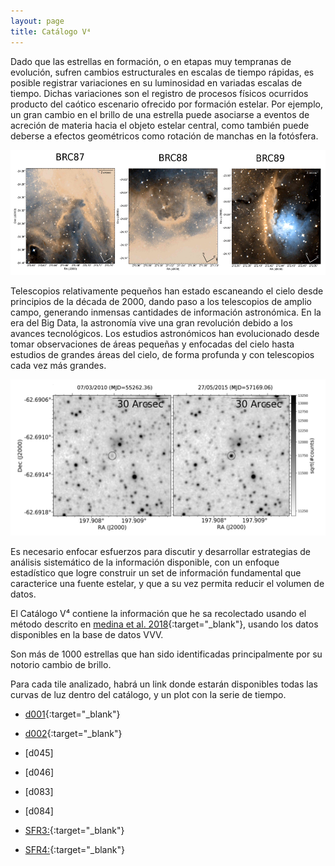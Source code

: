 ```yaml
---
layout: page
title: Catálogo V⁴
---
```


Dado que las estrellas en formación, o en etapas muy tempranas de evolución, sufren cambios estructurales en escalas de tiempo rápidas, es posible registrar variaciones en su luminosidad en variadas escalas de tiempo. Dichas variaciones son el registro de procesos físicos ocurridos producto del caótico escenario ofrecido por formación estelar. Por ejemplo, un gran cambio en el brillo de una estrella puede asociarse a eventos de acreción de materia hacia el objeto estelar central, como también puede deberse a efectos geométricos como rotación de manchas en la fotósfera.

<img src="https://raw.githubusercontent.com/nicomedinap/nicomedinap.github.io/master/imagenes/BRCs.jpg" alt="" style="height:200px; width:550px;"/>

Telescopios relativamente pequeños han estado escaneando el cielo desde principios de la década de 2000, dando paso a los telescopios de amplio campo, generando inmensas cantidades de información astronómica. En la era del Big Data, la astronomía vive una gran revolución debido a los avances tecnológicos. Los estudios astronómicos han evolucionado desde tomar observaciones de áreas pequeñas y enfocadas del cielo hasta estudios de grandes áreas del cielo, de forma profunda y con telescopios cada vez más grandes.

<img src="https://raw.githubusercontent.com/nicomedinap/nicomedinap.github.io/master/V4_html/d084_v4.jpg" alt="Estrella variable d084_v8" style="height:250px; width:550px;"/>

Es necesario enfocar esfuerzos para discutir y desarrollar estrategias de análisis sistemático de la información disponible, con un enfoque estadístico que logre construir un set de información fundamental que caracterice una fuente estelar, y que a su vez permita reducir el volumen de datos.

El Catálogo V⁴ contiene la información que he sa recolectado usando el método descrito en [medina et al. 2018](https://arxiv.org/pdf/1806.04061.pdf){:target="_blank"}, usando los datos disponibles en la base de datos VVV.

Son más de 1000 estrellas que han sido identificadas principalmente por su notorio cambio de brillo.

Para cada tile analizado, habrá un link donde estarán disponibles todas las curvas de luz dentro del catálogo, y un plot con la serie de tiempo.

* [d001](https://nicomedinap.github.io/V4_html/Variables_d001.html){:target="_blank"}
* [d002](https://nicomedinap.github.io/V4_html/Variables_d002.html){:target="_blank"}

* [d045]
* [d046]
* [d083]
* [d084]

* [SFR3:](https://nicomedinap.github.io/V4_html/SFR3/SFR3.html){:target="_blank"}
* [SFR4:](https://nicomedinap.github.io/V4_html/SFR4/SFR4.html){:target="_blank"}

